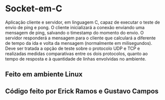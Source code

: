 # Socket-em-C
Aplicação cliente e servidor, em linguagem C, capaz de executar o teste de envio de ping e pong. O cliente inicializará a conexão enviando uma mensagem de ping, salvando o timestamp do momento do envio. O servidor responderá a mensagem para o cliente que calculará a diferente de tempo da ida e volta da mensagem (normalmente em milisegundos).
Deve ser tratada a opção de teste sobre o protocolo UDP e TCP e realizadas medidas comparativas entre os dois protocolos, quanto ao tempo de resposta e à quantidade de linhas envolvidas no ambiente.

## Feito em ambiente Linux
## Código feito por Erick Ramos e Gustavo Campos
